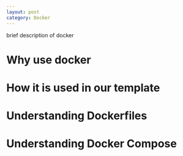 ```yaml
---
layout: post
category: Docker
---
```


brief description of docker

# Why use docker

# How it is used in our template

# Understanding Dockerfiles

# Understanding Docker Compose